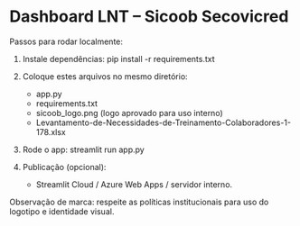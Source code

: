 
# Dashboard LNT – Sicoob Secovicred

Passos para rodar localmente:

1. Instale dependências:
   pip install -r requirements.txt

2. Coloque estes arquivos no mesmo diretório:
   - app.py
   - requirements.txt
   - sicoob_logo.png (logo aprovado para uso interno)
   - Levantamento-de-Necessidades-de-Treinamento-Colaboradores-1-178.xlsx

3. Rode o app:
   streamlit run app.py

4. Publicação (opcional):
   - Streamlit Cloud / Azure Web Apps / servidor interno.

Observação de marca: respeite as políticas institucionais para uso do logotipo e identidade visual.

